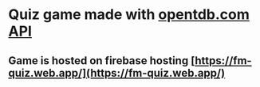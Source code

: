 # Quiz game made with [opentdb.com API](https://opentdb.com/)

## Game is hosted on firebase hosting [https://fm-quiz.web.app/](https://fm-quiz.web.app/)

